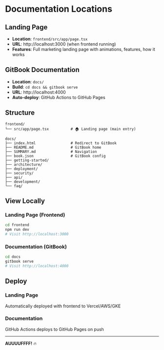 # Documentation Locations

## Landing Page
- **Location**: `frontend/src/app/page.tsx`
- **URL**: http://localhost:3000 (when frontend running)
- **Features**: Full marketing landing page with animations, features, how it works

## GitBook Documentation
- **Location**: `docs/`
- **Build**: `cd docs && gitbook serve`
- **URL**: http://localhost:4000
- **Auto-deploy**: GitHub Actions to GitHub Pages

## Structure

```
frontend/
└── src/app/page.tsx          # 🏠 Landing page (main entry)

docs/
├── index.html                # Redirect to GitBook
├── README.md                 # GitBook home
├── SUMMARY.md                # Navigation
├── book.json                 # GitBook config
├── getting-started/
├── architecture/
├── deployment/
├── security/
├── api/
├── development/
└── faq/
```

## View Locally

### Landing Page (Frontend)
```bash
cd frontend
npm run dev
# Visit http://localhost:3000
```

### Documentation (GitBook)
```bash
cd docs
gitbook serve
# Visit http://localhost:4000
```

## Deploy

### Landing Page
Automatically deployed with frontend to Vercel/AWS/GKE

### Documentation
GitHub Actions deploys to GitHub Pages on push

---

**AUUUUFFFF!** 🔥

